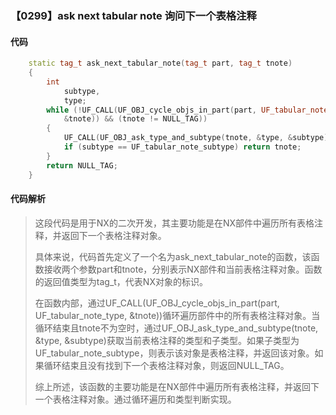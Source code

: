 ### 【0299】ask next tabular note 询问下一个表格注释

#### 代码

```cpp
    static tag_t ask_next_tabular_note(tag_t part, tag_t tnote)  
    {  
        int  
            subtype,  
            type;  
        while (!UF_CALL(UF_OBJ_cycle_objs_in_part(part, UF_tabular_note_type,  
            &tnote)) && (tnote != NULL_TAG))  
        {  
            UF_CALL(UF_OBJ_ask_type_and_subtype(tnote, &type, &subtype));  
            if (subtype == UF_tabular_note_subtype) return tnote;  
        }  
        return NULL_TAG;  
    }

```

#### 代码解析

> 这段代码是用于NX的二次开发，其主要功能是在NX部件中遍历所有表格注释，并返回下一个表格注释对象。
>
> 具体来说，代码首先定义了一个名为ask_next_tabular_note的函数，该函数接收两个参数part和tnote，分别表示NX部件和当前表格注释对象。函数的返回值类型为tag_t，代表NX对象的标识。
>
> 在函数内部，通过UF_CALL(UF_OBJ_cycle_objs_in_part(part, UF_tabular_note_type, &tnote))循环遍历部件中的所有表格注释对象。当循环结束且tnote不为空时，通过UF_OBJ_ask_type_and_subtype(tnote, &type, &subtype)获取当前表格注释的类型和子类型。如果子类型为UF_tabular_note_subtype，则表示该对象是表格注释，并返回该对象。如果循环结束且没有找到下一个表格注释对象，则返回NULL_TAG。
>
> 综上所述，该函数的主要功能是在NX部件中遍历所有表格注释，并返回下一个表格注释对象。通过循环遍历和类型判断实现。
>
